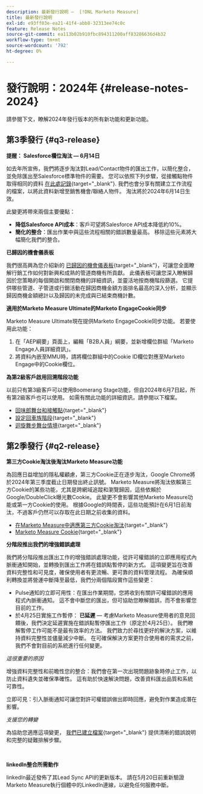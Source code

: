 ```yaml
---
description: 最新發行說明 —  [!DNL Marketo Measure]
title: 最新發行說明
exl-id: e93ff03e-ea21-41f4-abb8-32313ee74c0c
feature: Release Notes
source-git-commit: ea113b02b910fbc894311200aff83286636d4b32
workflow-type: tm+mt
source-wordcount: '792'
ht-degree: 0%

---
```


# 發行說明：2024年 {#release-notes-2024}

請參閱下文，瞭解2024年發行版本的所有新功能和更新功能。

## 第3季發行 {#q3-release}

<p>

**提醒： Salesforce欄位淘汰 — 6月14日**

如去年所宣佈，我們將逐步淘汰對Lead/Contact物件的匯出工作，以簡化整合，並免除匯出至Salesforce標準物件的需要。 您可以依照下列步驟，從接觸點物件取得相同的資料 [在此處記錄](/help/release-notes/previous-releases/2023.md#deprecations){target="_blank"}. 我們也會分享有關建立工作流程的檔案，以將此資料新增至銷售機會/聯絡人物件。 淘汰將於2024年6月14日生效。

此變更將帶來兩個主要優點：

* **降低Salesforce API成本**：客戶可望將Salesforce API成本降低約10%。
* **簡化的整合**：匯出作業中與這些流程相關的錯誤數量最高。 移除這些元素將大幅簡化我們的整合。

**已歸因的機會儀表板**

我們很高興為您介紹新的 [已歸因的機會儀表板](/help/marketo-measure-discover-ui/dashboards/attributed-opportunity-dashboard.md){target="_blank"}，可讓您全面瞭解行銷工作如何對新興和成熟的管道商機有所貢獻。 此儀表板可讓您深入瞭解歸因於您策略的每個開啟和關閉商機的詳細資訊，並靈活地按商機階段篩選。 它提供哪些管道、子管道或行銷活動在歸因商機金額方面排名最高的深入分析，並顯示歸因商機金額總計以及歸因的未完成與已結束商機計數。

**適用於Marketo Measure Ultimate的Marketo EngageCookie同步**

Marketo Measure Ultimate現在提供Marketo EngageCookie同步功能。 若要使用此功能：

1. 在「AEP綱要」頁面上，編輯「B2B人員」綱要，並新增欄位群組「Marketo Engage人員詳細資訊」。
1. 將資料內嵌至MMU時，請將欄位群組中的Cookie ID欄位對應至Marketo Engage中的Cookie欄位。

**為第2級客戶啟用回溯階段功能**

以前只有第3級客戶可以使用Boomerang Stage功能，但自2024年6月7日起，所有第2級客戶也可以使用。 如需有關此功能的詳細資訊，請參閱以下檔案。

* [回味郎舞台和接觸點](/help/advanced-marketo-measure-features/boomerang/boomerang-stages-and-touchpoints.md){target="_blank"}
* [設定回車族階段](/help/advanced-marketo-measure-features/boomerang/setting-up-boomerang-stages.md){target="_blank"}
* [迴旋舞步舞台情境](/help/advanced-marketo-measure-features/boomerang/boomerang-stage-scenarios.md){target="_blank"}

<p>

## 第2季發行 {#q2-release}

<p>

**第三方Cookie淘汰後淘汰Marketo Measure功能**

為回應日益增加的隱私權顧慮，第三方Cookie正在逐步淘汰，Google Chrome將於2024年第三季度截止日期發出終止訊號。 Marketo Measure將淘汰依賴第三方Cookie的某些功能，尤其是跨網域追蹤和瀏覽歸因，這些依賴於Google/DoubleClick曝光數Cookie。 此變更不會影響其他Marketo Measure功能或第一方Cookie的使用。 根據Google的時間表，這些功能預計在6月1日前淘汰，不過客戶仍然可以存取在此日期之前收集的資料。

* [在Marketo Measure中適應第三方Cookie淘汰](https://nation.marketo.com/t5/employee-blogs/adapting-to-third-party-cookie-deprecation-in-marketo-measure/ba-p/345110){target="_blank"}
* [Marketo Measure Cookie](/help/marketo-measure-tracking/setting-up-tracking/marketo-measure-cookies.md){target="_blank"}

**分階段推出我們的增強錯誤處理**

我們將分階段推出匯出工作的增強錯誤處理功能，從許可權錯誤的立即應用程式內脈衝通知開始，並轉換到匯出工作將在錯誤點暫停的新方式。 這項變更旨在改善資料完整性和可見度，確保使用者有更流暢、更可靠的資料管理流程。 為確保順利轉換並將營運中斷降至最低，我們分兩個階段實作這些變更：

* Pulse通知的立即可用性：在匯出作業期間，您將收到有關許可權錯誤的應用程式內脈衝通知。 這不會中斷您的匯出，但可協助您瞭解錯誤，而不會影響您目前的工作。
* 於4月25日實施工作暫停： **已延遲**  — 考慮Marketo Measure使用者的意見回饋後，我們決定延遲實施在錯誤點暫停匯出工作（原定於4月25日）。 我們瞭解暫停工作可能不是最有效率的方法。 我們致力於尋找更好的解決方案，以維持資料完整性並儘量減少中斷。 在可確保解決方案更符合使用者的需求之前，我們不會對目前的系統進行任何變更。

_這很重要的原因_

增強資料完整性和前瞻性您的整合：我們會在第一次出現問題跡象時停止工作，以防止資料遺失並確保準確性。 這有助於快速解決問題，改善資料匯出品質和系統可靠性。

立即可見：引入脈衝通知可讓您對許可權錯誤做出即時回應，避免對作業造成潛在影響。

_支援您的轉變_

為協助您適應這項變更， [我們已建立檔案](/help/configuration-and-setup/getting-started-with-marketo-measure/error-notifications.md){target="_blank"} 提供清晰的錯誤說明和完整的疑難排解步驟。

<br>

**linkedIn整合所需動作**

linkedIn最近發佈了其Lead Sync API的更新版本。 請在5月20日前重新驗證Marketo Measure執行個體中的LinkedIn連線，以避免任何服務中斷。

